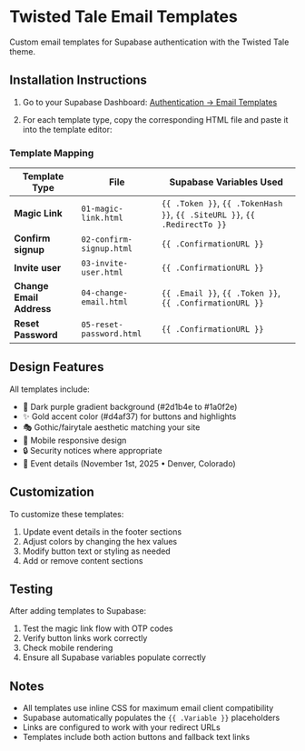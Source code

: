 # Twisted Tale Email Templates

Custom email templates for Supabase authentication with the Twisted Tale theme.

## Installation Instructions

1. Go to your Supabase Dashboard: [Authentication → Email Templates](https://supabase.com/dashboard/project/dgdeiybuxlqbdfofzxpy/auth/templates)

2. For each template type, copy the corresponding HTML file and paste it into the template editor:

### Template Mapping

| Template Type | File | Supabase Variables Used |
|--------------|------|------------------------|
| **Magic Link** | `01-magic-link.html` | `{{ .Token }}`, `{{ .TokenHash }}`, `{{ .SiteURL }}`, `{{ .RedirectTo }}` |
| **Confirm signup** | `02-confirm-signup.html` | `{{ .ConfirmationURL }}` |
| **Invite user** | `03-invite-user.html` | `{{ .ConfirmationURL }}` |
| **Change Email Address** | `04-change-email.html` | `{{ .Email }}`, `{{ .Token }}`, `{{ .ConfirmationURL }}` |
| **Reset Password** | `05-reset-password.html` | `{{ .ConfirmationURL }}` |

## Design Features

All templates include:
- 🎨 Dark purple gradient background (#2d1b4e to #1a0f2e)
- ✨ Gold accent color (#d4af37) for buttons and highlights
- 🎭 Gothic/fairytale aesthetic matching your site
- 📱 Mobile responsive design
- 🔒 Security notices where appropriate
- 📍 Event details (November 1st, 2025 • Denver, Colorado)

## Customization

To customize these templates:
1. Update event details in the footer sections
2. Adjust colors by changing the hex values
3. Modify button text or styling as needed
4. Add or remove content sections

## Testing

After adding templates to Supabase:
1. Test the magic link flow with OTP codes
2. Verify button links work correctly
3. Check mobile rendering
4. Ensure all Supabase variables populate correctly

## Notes

- All templates use inline CSS for maximum email client compatibility
- Supabase automatically populates the `{{ .Variable }}` placeholders
- Links are configured to work with your redirect URLs
- Templates include both action buttons and fallback text links
